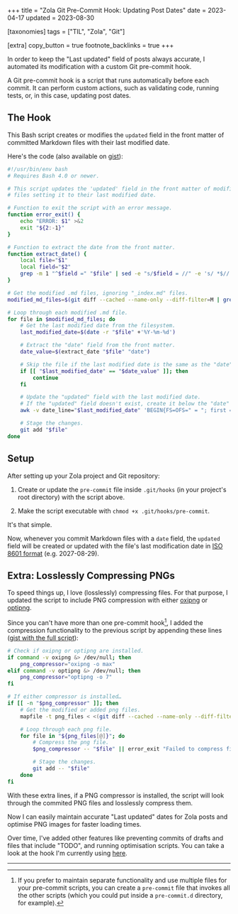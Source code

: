 +++
title = "Zola Git Pre-Commit Hook: Updating Post Dates"
date = 2023-04-17
updated = 2023-08-30

[taxonomies]
tags = ["TIL", "Zola", "Git"]

[extra]
copy_button = true
footnote_backlinks = true
+++

In order to keep the "Last updated" field of posts always accurate, I automated its modification with a custom Git pre-commit hook.<!-- more -->

A Git pre-commit hook is a script that runs automatically before each commit. It can perform custom actions, such as validating code, running tests, or, in this case, updating post dates.

## The Hook

This Bash script creates or modifies the `updated` field in the front matter of committed Markdown files with their last modified date.

Here's the code (also available on [gist](https://gist.github.com/welpo/6594765f5640982cb5886c9e9459ef5b)):

```bash
#!/usr/bin/env bash
# Requires Bash 4.0 or newer.

# This script updates the 'updated' field in the front matter of modified .md
# files setting it to their last modified date.

# Function to exit the script with an error message.
function error_exit() {
    echo "ERROR: $1" >&2
    exit "${2:-1}"
}

# Function to extract the date from the front matter.
function extract_date() {
    local file="$1"
    local field="$2"
    grep -m 1 "^$field =" "$file" | sed -e "s/$field = //" -e 's/ *$//'
}

# Get the modified .md files, ignoring "_index.md" files.
modified_md_files=$(git diff --cached --name-only --diff-filter=M | grep -Ei '\.md$' | grep -v '_index.md$')

# Loop through each modified .md file.
for file in $modified_md_files; do
    # Get the last modified date from the filesystem.
    last_modified_date=$(date -r "$file" +'%Y-%m-%d')

    # Extract the "date" field from the front matter.
    date_value=$(extract_date "$file" "date")

    # Skip the file if the last modified date is the same as the "date" field.
    if [[ "$last_modified_date" == "$date_value" ]]; then
        continue
    fi

    # Update the "updated" field with the last modified date.
    # If the "updated" field doesn't exist, create it below the "date" field.
    awk -v date_line="$last_modified_date" 'BEGIN{FS=OFS=" = "; first = 1} { if (/^date =/ && first) { print; getline; if (!/^updated =/) print "updated" OFS date_line; first=0 } if (/^updated =/ && !first) gsub(/[^ ]*$/, date_line, $2); print }' "$file" > "${file}.tmp" && mv "${file}.tmp" "$file" || error_exit "Failed to update file $file"

    # Stage the changes.
    git add "$file"
done
```

## Setup

After setting up your Zola project and Git repository:

1. Create or update the `pre-commit` file inside `.git/hooks` (in your project's root directory) with the script above.

2. Make the script executable with `chmod +x .git/hooks/pre-commit`.

It's that simple.

Now, whenever you commit Markdown files with a `date` field, the `updated` field will be created or updated with the file's last modification date in [ISO 8601 format](https://en.wikipedia.org/wiki/ISO_8601) (e.g. 2027-08-29).

## Extra: Losslessly Compressing PNGs

To speed things up, I love (losslessly) compressing files. For that purpose, I updated the script to include PNG compression with either [oxipng](https://github.com/shssoichiro/oxipng) or [optipng](https://optipng.sourceforge.net/).

Since you can't have more than one pre-commit hook[^1], I added the compression functionality to the previous script by appending these lines ([gist with the full script](https://gist.github.com/welpo/f5563c3b82fe247ed0e473d940a005b7)):

```bash
# Check if oxipng or optipng are installed.
if command -v oxipng &> /dev/null; then
    png_compressor="oxipng -o max"
elif command -v optipng &> /dev/null; then
    png_compressor="optipng -o 7"
fi

# If either compressor is installed…
if [[ -n "$png_compressor" ]]; then
    # Get the modified or added png files.
    mapfile -t png_files < <(git diff --cached --name-only --diff-filter=d | grep -Ei '\.png$')

    # Loop through each png file.
    for file in "${png_files[@]}"; do
        # Compress the png file.
        $png_compressor -- "$file" || error_exit "Failed to compress file $file"

        # Stage the changes.
        git add -- "$file"
    done
fi
```

With these extra lines, if a PNG compressor is installed, the script will look through the commited PNG files and losslessly compress them.

Now I can easily maintain accurate "Last updated" dates for Zola posts and optimise PNG images for faster loading times.

Over time, I've added other features like preventing commits of drafts and files that include "TODO", and running optimisation scripts. You can take a look at the hook I'm currently using [here](https://github.com/welpo/osc.garden/blob/main/.githooks/pre-commit).

<hr>

[^1]: If you prefer to maintain separate functionality and use multiple files for your pre-commit scripts, you can create a `pre-commit` file that invokes all the other scripts (which you could put inside a `pre-commit.d` directory, for example).
